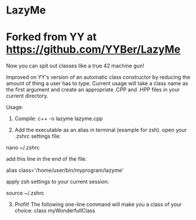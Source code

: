 # LazyMe
# Forked from YY at https://github.com/YYBer/LazyMe

Now you can spit out classes like a true 42 machine gun!

Improved on YY's version of an automatic class constructor by reducing the amount of thing a user has to type.
Current usage will take a class name as the first argument and create an appropriate .CPP and .HPP files in your current directory.

Usage:
1. Compile:
c++ -o lazyme lazyme.cpp

2. Add the executable as an alias in terminal (example for zsh).
open your .zshrc settings file:

nano ~/.zshrc

add this line in the end of the file:

alias class='/home/user/bin/myprogram/lazyme'

apply zsh settings to your current session:

source ~/.zshrc

3. Profit!
The following one-line command will make you a class of your choice:
class myWonderfullClass

